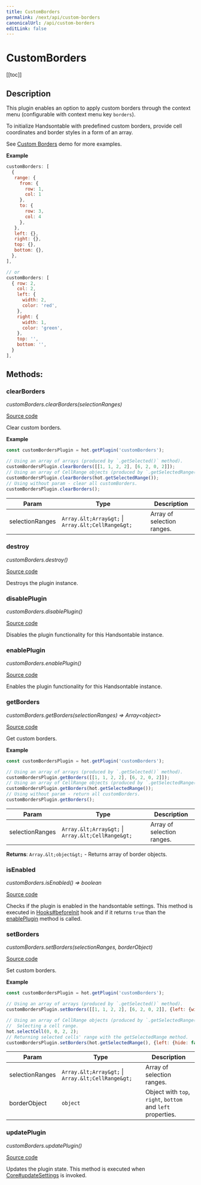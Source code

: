 ```yaml
---
title: CustomBorders
permalink: /next/api/custom-borders
canonicalUrl: /api/custom-borders
editLink: false
---
```


# CustomBorders

[[toc]]

## Description


This plugin enables an option to apply custom borders through the context menu (configurable with context menu key
`borders`).

To initialize Handsontable with predefined custom borders, provide cell coordinates and border styles in a form
of an array.

See [Custom Borders](https://handsontable.com/docs/demo-customizing-borders.html) demo for more examples.

**Example**  
```js
customBorders: [
  {
   range: {
     from: {
       row: 1,
       col: 1
     },
     to: {
       row: 3,
       col: 4
     },
   },
   left: {},
   right: {},
   top: {},
   bottom: {},
  },
],

// or
customBorders: [
  { row: 2,
    col: 2,
    left: {
      width: 2,
      color: 'red',
    },
    right: {
      width: 1,
      color: 'green',
    },
    top: '',
    bottom: '',
  }
],
```

## Methods:

### clearBorders

_customBorders.clearBorders(selectionRanges)_

[Source code](https://github.com/handsontable/handsontable/blob/develop/src/plugins/customBorders/customBorders.js#L250)

Clear custom borders.

**Example**  
```js
const customBordersPlugin = hot.getPlugin('customBorders');

// Using an array of arrays (produced by `.getSelected()` method).
customBordersPlugin.clearBorders([[1, 1, 2, 2], [6, 2, 0, 2]]);
// Using an array of CellRange objects (produced by `.getSelectedRange()` method).
customBordersPlugin.clearBorders(hot.getSelectedRange());
// Using without param - clear all customBorders.
customBordersPlugin.clearBorders();
```

| Param | Type | Description |
| --- | --- | --- |
| selectionRanges | `Array.&lt;Array&gt;` \| `Array.&lt;CellRange&gt;` | Array of selection ranges. |



### destroy

_customBorders.destroy()_

[Source code](https://github.com/handsontable/handsontable/blob/develop/src/plugins/customBorders/customBorders.js#L767)

Destroys the plugin instance.



### disablePlugin

_customBorders.disablePlugin()_

[Source code](https://github.com/handsontable/handsontable/blob/develop/src/plugins/customBorders/customBorders.js#L120)

Disables the plugin functionality for this Handsontable instance.



### enablePlugin

_customBorders.enablePlugin()_

[Source code](https://github.com/handsontable/handsontable/blob/develop/src/plugins/customBorders/customBorders.js#L106)

Enables the plugin functionality for this Handsontable instance.



### getBorders

_customBorders.getBorders(selectionRanges) ⇒ Array&lt;object&gt;_

[Source code](https://github.com/handsontable/handsontable/blob/develop/src/plugins/customBorders/customBorders.js#L207)

Get custom borders.

**Example**  
```js
const customBordersPlugin = hot.getPlugin('customBorders');

// Using an array of arrays (produced by `.getSelected()` method).
customBordersPlugin.getBorders([[1, 1, 2, 2], [6, 2, 0, 2]]);
// Using an array of CellRange objects (produced by `.getSelectedRange()` method).
customBordersPlugin.getBorders(hot.getSelectedRange());
// Using without param - return all customBorders.
customBordersPlugin.getBorders();
```

| Param | Type | Description |
| --- | --- | --- |
| selectionRanges | `Array.&lt;Array&gt;` \| `Array.&lt;CellRange&gt;` | Array of selection ranges. |


**Returns**: `Array.&lt;object&gt;` - Returns array of border objects.  

### isEnabled

_customBorders.isEnabled() ⇒ boolean_

[Source code](https://github.com/handsontable/handsontable/blob/develop/src/plugins/customBorders/customBorders.js#L99)

Checks if the plugin is enabled in the handsontable settings. This method is executed in [Hooks#beforeInit](./Hooks/#beforeInit)
hook and if it returns `true` than the [enablePlugin](#CustomBorders+enablePlugin) method is called.



### setBorders

_customBorders.setBorders(selectionRanges, borderObject)_

[Source code](https://github.com/handsontable/handsontable/blob/develop/src/plugins/customBorders/customBorders.js#L158)

Set custom borders.

**Example**  
```js
const customBordersPlugin = hot.getPlugin('customBorders');

// Using an array of arrays (produced by `.getSelected()` method).
customBordersPlugin.setBorders([[1, 1, 2, 2], [6, 2, 0, 2]], {left: {width: 2, color: 'blue'}});

// Using an array of CellRange objects (produced by `.getSelectedRange()` method).
//  Selecting a cell range.
hot.selectCell(0, 0, 2, 2);
// Returning selected cells' range with the getSelectedRange method.
customBordersPlugin.setBorders(hot.getSelectedRange(), {left: {hide: false, width: 2, color: 'blue'}});
```

| Param | Type | Description |
| --- | --- | --- |
| selectionRanges | `Array.&lt;Array&gt;` \| `Array.&lt;CellRange&gt;` | Array of selection ranges. |
| borderObject | `object` | Object with `top`, `right`, `bottom` and `left` properties. |



### updatePlugin

_customBorders.updatePlugin()_

[Source code](https://github.com/handsontable/handsontable/blob/develop/src/plugins/customBorders/customBorders.js#L129)

Updates the plugin state. This method is executed when [Core#updateSettings](./Core/#updateSettings) is invoked.


